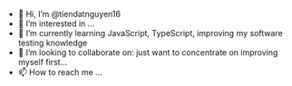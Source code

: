 - 👋 Hi, I’m @tiendatnguyen16
- 👀 I’m interested in ...
- 🌱 I’m currently learning JavaScript, TypeScript, improving my software testing knowledge
- 💞️ I’m looking to collaborate on: just want to concentrate on improving myself first...
- 📫 How to reach me ...

<!---
tiendatnguyen16/tiendatnguyen16 is a ✨ special ✨ repository because its `README.md` (this file) appears on your GitHub profile.
You can click the Preview link to take a look at your changes.
--->

